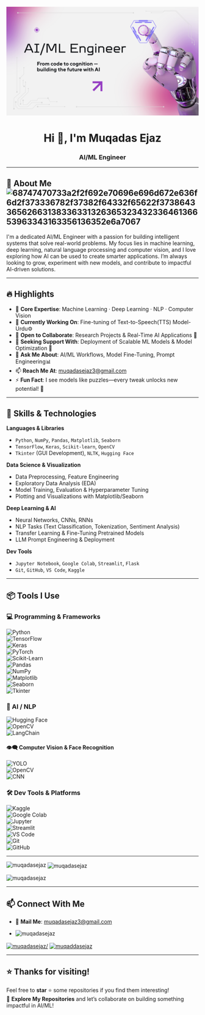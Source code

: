 ![logo](https://github.com/muqadasejaz/muqadasejaz/blob/main/banner%20(2).png)


<h1 align="center">Hi 👋, I'm Muqadas Ejaz</h1>
<h3 align="center">AI/ML Engineer</h3>

-------------------------------------------------------------------------------------------------------------------------------------------------------------------------------------------


## 🚀 About Me      ![68747470733a2f2f692e70696e696d672e636f6d2f373336782f37382f64332f65622f37386433656266313833633132636532343233646136653963343163356136352e6a7067](https://github.com/user-attachments/assets/4a3c8e8f-357f-4071-83a1-e42c1bce9a28)
I'm a dedicated AI/ML Engineer with a passion for building intelligent systems that solve real-world problems. My focus lies in machine learning, deep learning,  natural language processing and computer vision, and I love exploring how AI can be used to create smarter applications. I’m always looking to grow, experiment with new models, and contribute to impactful AI-driven solutions.

-------------------------------------------------------------------------------------------------------------------------------------------------------------------------------------

## 🔥 Highlights  

- 🧠 **Core Expertise**: Machine Learning · Deep Learning · NLP · Computer Vision  
- 🔭 **Currently Working On**: Fine-tuning of Text-to-Speech(TTS) Model- Urdu⚙️  
- 👯 **Open to Collaborate**: Research Projects & Real-Time AI Applications 🤖  
- 🤝 **Seeking Support With**: Deployment of Scalable ML Models & Model Optimization 🚀  
- 💬 **Ask Me About**: AI/ML Workflows, Model Fine-Tuning, Prompt Engineering📊  
- 📫 **Reach Me At**: muqadasejaz3@gmail.com 
- ⚡ **Fun Fact**: I see models like puzzles—every tweak unlocks new potential! 🧩  

--------------------------------------------------------------------------------------------------------------------------------------------------------------------------------------

## 🧠 Skills & Technologies

**Languages & Libraries**  
- `Python`, `NumPy`, `Pandas`, `Matplotlib`, `Seaborn`  
- `TensorFlow`, `Keras`, `Scikit-learn`, `OpenCV`  
- `Tkinter` (GUI Development), `NLTK`, `Hugging Face`

**Data Science & Visualization**  
- Data Preprocessing, Feature Engineering  
- Exploratory Data Analysis (EDA)  
- Model Training, Evaluation & Hyperparameter Tuning  
- Plotting and Visualizations with Matplotlib/Seaborn  

**Deep Learning & AI**  
- Neural Networks, CNNs, RNNs  
- NLP Tasks (Text Classification, Tokenization, Sentiment Analysis)  
- Transfer Learning & Fine-Tuning Pretrained Models  
- LLM Prompt Engineering & Deployment  

**Dev Tools**  
-  `Jupyter Notebook`, `Google Colab`, `Streamlit`, `Flask`  
- `Git`, `GitHub`, `VS Code`, `Kaggle`

---------------------------------------------------------------------------------------------------------------------------------------------------------------------------------------

## 📦 Tools I Use  

### 💻 Programming & Frameworks  
![Python](https://img.shields.io/badge/-Python-3776AB?style=flat&logo=python&logoColor=white)  
![TensorFlow](https://img.shields.io/badge/-TensorFlow-FF6F00?style=flat&logo=tensorflow&logoColor=white)  
![Keras](https://img.shields.io/badge/-Keras-D00000?style=flat&logo=keras&logoColor=white)  
![PyTorch](https://img.shields.io/badge/-PyTorch-EE4C2C?style=flat&logo=pytorch&logoColor=white)  
![Scikit-Learn](https://img.shields.io/badge/-Scikit--Learn-F7931E?style=flat&logo=scikitlearn&logoColor=white)  
![Pandas](https://img.shields.io/badge/-Pandas-150458?style=flat&logo=pandas&logoColor=white)  
![NumPy](https://img.shields.io/badge/-NumPy-013243?style=flat&logo=numpy&logoColor=white)  
![Matplotlib](https://img.shields.io/badge/-Matplotlib-11557C?style=flat)  
![Seaborn](https://img.shields.io/badge/-Seaborn-3C5280?style=flat)  
![Tkinter](https://img.shields.io/badge/-Tkinter-FFCC00?style=flat)

### 🤖 AI / NLP  
![Hugging Face](https://img.shields.io/badge/-HuggingFace-FFD21F?style=flat&logo=huggingface&logoColor=black)  
![OpenCV](https://img.shields.io/badge/-OpenCV-5C3EE8?style=flat&logo=opencv&logoColor=white)  
![LangChain](https://img.shields.io/badge/-LangChain-000000?style=flat&logo=data:image/svg+xml;base64,...&logoColor=white)  

#### 👁️‍🗨️ Computer Vision & Face Recognition  
![YOLO](https://img.shields.io/badge/-YOLO-FF1493?style=flat)  
![OpenCV](https://img.shields.io/badge/-OpenCV-5C3EE8?style=flat&logo=opencv&logoColor=white)  
![CNN](https://img.shields.io/badge/-CNN-EE4C2C?style=flat&logo=pytorch&logoColor=white)  


### 🛠️ Dev Tools & Platforms  
![Kaggle](https://img.shields.io/badge/-Kaggle-20BEFF?style=flat&logo=kaggle&logoColor=white)  
![Google Colab](https://img.shields.io/badge/-GoogleColab-F9AB00?style=flat&logo=googlecolab&logoColor=white)  
![Jupyter](https://img.shields.io/badge/-Jupyter-F37626?style=flat&logo=jupyter&logoColor=white)  
![Streamlit](https://img.shields.io/badge/-Streamlit-FF4B4B?style=flat&logo=streamlit&logoColor=white)  
![VS Code](https://img.shields.io/badge/-VS%20Code-007ACC?style=flat&logo=visualstudiocode&logoColor=white)  
![Git](https://img.shields.io/badge/-Git-F05032?style=flat&logo=git&logoColor=white)  
![GitHub](https://img.shields.io/badge/-GitHub-181717?style=flat&logo=github&logoColor=white)

-----------------------------------------------------------------------------------------------------------------------------------------------------------------------------------------




<p><img align="left" src="https://github-readme-stats.vercel.app/api/top-langs?username=muqadasejaz&show_icons=true&locale=en&layout=compact" alt="muqadasejaz" /></p>

<p>&nbsp;<img align="center" src="https://github-readme-stats.vercel.app/api?username=muqadasejaz&show_icons=true&locale=en" alt="muqadasejaz" /></p>

<p><img align="center" src="https://github-readme-streak-stats.herokuapp.com/?user=muqadasejaz&" alt="muqadasejaz" /></p>

-----------------------------------------------------------------------------------------------------------------------------------------------------------------------------------------

## 📫 Connect With Me  

- 📧 **Mail Me**: [muqadasejaz3@gmail.com](muqadasejaz3@gmail.com)  


- <p align="left"> <img src="https://komarev.com/ghpvc/?username=muqadasejaz&label=Profile%20views&color=0e75b6&style=flat" alt="muqadasejaz" /> </p>

<p align="left">
<a href="https://linkedin.com/in/muqadasejaz/" target="blank"><img align="center" src="https://raw.githubusercontent.com/rahuldkjain/github-profile-readme-generator/master/src/images/icons/Social/linked-in-alt.svg" alt="muqadasejaz/" height="30" width="40" /></a>
<a href="https://kaggle.com/muqaddasejaz" target="blank"><img align="center" src="https://raw.githubusercontent.com/rahuldkjain/github-profile-readme-generator/master/src/images/icons/Social/kaggle.svg" alt="muqaddasejaz" height="30" width="40" /></a>
</p>

------------------------------------------------------------------------------------------------------------------------------------------------------------------------------------

## ⭐ Thanks for visiting!  
Feel free to **star** ⭐ some repositories if you find them interesting!  
🚀 **Explore My Repositories** and let’s collaborate on building something impactful in AI/ML!

